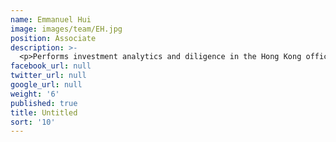 ```yaml
---
name: Emmanuel Hui
image: images/team/EH.jpg
position: Associate
description: >-
  <p>Performs investment analytics and diligence in the Hong Kong office. Emmanuel co-founded Moogene, a CRISPR startup in Seoul and Boston backed by Samsung (IPO oncoming). He is currently the industry lead for a clinical trial at the Chinese University of Hong Kong, and he is also appointed by the Hospital Authority onto the Ethics Board of the Hong Kong Children’s Hospital.</p> <p>Emmanuel graduated with a BA from Dartmouth College as a Senior Fellow in Chemistry.</p>
facebook_url: null
twitter_url: null
google_url: null
weight: '6'
published: true
title: Untitled
sort: '10'
---
```

